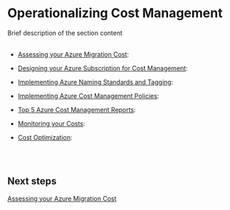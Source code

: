 # Operationalizing Cost Management
Brief description of the section content
<br />
<br />

<Navigation>
  
- [Assessing your Azure Migration Cost](3.1-Assessing%20your%20Azure%20Migration%20Cost.md):  

- [Designing your Azure Subscription for Cost Management](3.2-Designing-your-Azure-subscription-for-cost-management.md):  
- [Implementing Azure Naming Standards and Tagging](3.3-Implementing-Azure-naming-standards-and-tagging.md):  
- [Implementing Azure Cost Management Policies](3.4-Implementing-Azure-cost-management-policies.md):  
- [Top 5 Azure Cost Management Reports](3.5-Top-5-Azure-cost-management-reports.md):  
- [Monitoring your Costs](3.6-Monitoring-your-costs.md):  
- [Cost Optimization](3.7-Cost-Optimization.md):  
<br />
<br />
  
## Next steps
[Assessing your Azure Migration Cost](3.1-Assessing-your-Azure-migration-cost.md)
